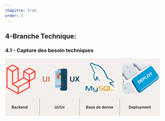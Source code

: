 ```yaml
---
chapitre: true
order: 3
---
```


## 4-Branche Technique: 


### 4.1 - Capture des besoin techniques
<img src="assets/besion_technique.png" alt="drawing" width="500"/>
